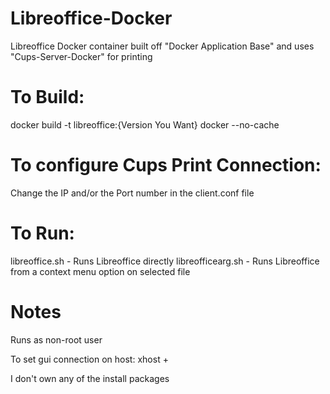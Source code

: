 # Libreoffice-Docker
Libreoffice Docker container built off "Docker Application Base" and uses "Cups-Server-Docker" for printing

# To Build:
docker build -t libreoffice:{Version You Want} docker --no-cache

# To configure Cups Print Connection:
Change the IP and/or the Port number in the client.conf file

# To Run:
libreoffice.sh - Runs Libreoffice directly
libreofficearg.sh - Runs Libreoffice from a context menu option on selected file

# Notes
Runs as non-root user

To set gui connection on host: xhost +

I don't own any of the install packages